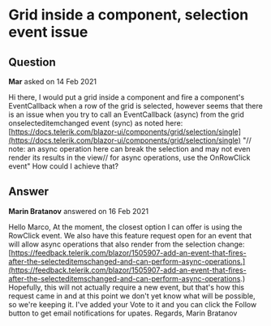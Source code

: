 # Grid inside a component, selection event issue

## Question

**Mar** asked on 14 Feb 2021

Hi there, I would put a grid inside a component and fire a component's EventCallback when a row of the grid is selected, however seems that there is an issue when you try to call an EventCallback (async) from the grid onselecteditemchanged event (sync) as noted here: [https://docs.telerik.com/blazor-ui/components/grid/selection/single](https://docs.telerik.com/blazor-ui/components/grid/selection/single) "// note: an async operation here can break the selection and may not even render its results in the view// for async operations, use the OnRowClick event" How could I achieve that?

## Answer

**Marin Bratanov** answered on 16 Feb 2021

Hello Marco, At the moment, the closest option I can offer is using the RowClick event. We also have this feature request open for an event that will allow async operations that also render from the selection change: [https://feedback.telerik.com/blazor/1505907-add-an-event-that-fires-after-the-selecteditemschanged-and-can-perform-async-operations.](https://feedback.telerik.com/blazor/1505907-add-an-event-that-fires-after-the-selecteditemschanged-and-can-perform-async-operations.) Hopefully, this will not actually require a new event, but that's how this request came in and at this point we don't yet know what will be possible, so we're keeping it. I've added your Vote to it and you can click the Follow button to get email notifications for upates. Regards, Marin Bratanov
